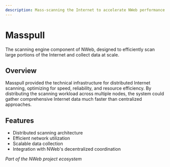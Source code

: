 ```yaml
---
description: Mass-scanning the Internet to accelerate NWeb performance
---
```


# Masspull

The scanning engine component of NWeb, designed to efficiently scan large portions of the Internet and collect data at scale.

## Overview

Masspull provided the technical infrastructure for distributed Internet scanning, optimizing for speed, reliability, and resource efficiency. By distributing the scanning workload across multiple nodes, the system could gather comprehensive Internet data much faster than centralized approaches.

## Features

- Distributed scanning architecture
- Efficient network utilization
- Scalable data collection
- Integration with NWeb's decentralized coordination

_Part of the NWeb project ecosystem_


